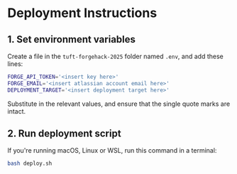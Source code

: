 # Deployment Instructions

## 1. Set environment variables

Create a file in the `tuft-forgehack-2025` folder named `.env`, and add these
lines:

```sh
FORGE_API_TOKEN='<insert key here>'
FORGE_EMAIL='<insert atlassian account email here>'
DEPLOYMENT_TARGET='<insert deployment target here>'
```

Substitute in the relevant values, and ensure that the single quote marks are
intact.

## 2. Run deployment script

If you're running macOS, Linux or WSL, run this command in a terminal:

```sh
bash deploy.sh
```
